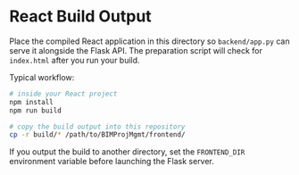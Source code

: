 # React Build Output

Place the compiled React application in this directory so `backend/app.py` can
serve it alongside the Flask API. The preparation script will check for
`index.html` after you run your build.

Typical workflow:

```bash
# inside your React project
npm install
npm run build

# copy the build output into this repository
cp -r build/* /path/to/BIMProjMgmt/frontend/
```

If you output the build to another directory, set the `FRONTEND_DIR`
environment variable before launching the Flask server.
